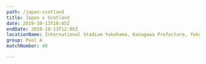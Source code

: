 ```yaml
---
path: /japan-scotland
title: Japan v Scotland
date: 2019-10-13T10:45Z
endDate: 2019-10-13T12:05Z
locationName: International Stadium Yokohama, Kanagawa Prefecture, Yokohama City
group: Pool A
matchNumber: 40

---
```

